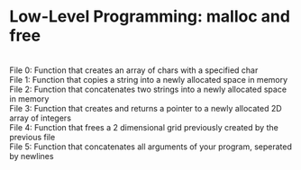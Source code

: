 <h1>Low-Level Programming: malloc and free</h1>
<br>
File 0: Function that creates an array of chars with a specified char<br>
File 1: Function that copies a string into a newly allocated space in memory<br>
File 2: Function that concatenates two strings into a newly allocated space in memory<br>
File 3: Function that creates and returns a pointer to a newly allocated 2D array of integers<br>
File 4: Function that frees a 2 dimensional grid previously created by the previous file<br>
File 5: Function that concatenates all arguments of your program, seperated by newlines
